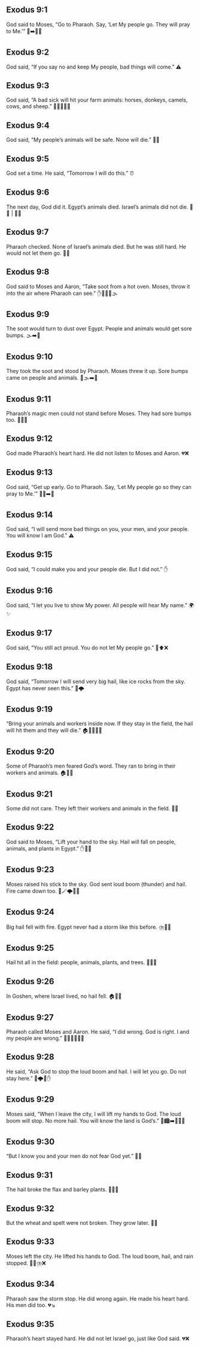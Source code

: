 ## Exodus 9:1
God said to Moses, “Go to Pharaoh. Say, ‘Let My people go. They will pray to Me.’” 🧔➡️🤴🙏
## Exodus 9:2
God said, “If you say no and keep My people, bad things will come.” ⚠️
## Exodus 9:3
God said, “A bad sick will hit your farm animals: horses, donkeys, camels, cows, and sheep.” 🐎🐴🐪🐄🐑
## Exodus 9:4
God said, “My people’s animals will be safe. None will die.” 🐄✅
## Exodus 9:5
God set a time. He said, “Tomorrow I will do this.” ⏰
## Exodus 9:6
The next day, God did it. Egypt’s animals died. Israel’s animals did not die. 🐄❌ | 🐄✅
## Exodus 9:7
Pharaoh checked. None of Israel’s animals died. But he was still hard. He would not let them go. 🤴❌
## Exodus 9:8
God said to Moses and Aaron, “Take soot from a hot oven. Moses, throw it into the air where Pharaoh can see.” ✋🧔‍♂️🧔🌫️
## Exodus 9:9
The soot would turn to dust over Egypt. People and animals would get sore bumps. 🌫️➡️🤒
## Exodus 9:10
They took the soot and stood by Pharaoh. Moses threw it up. Sore bumps came on people and animals. 🤴🌫️➡️🤒
## Exodus 9:11
Pharaoh’s magic men could not stand before Moses. They had sore bumps too. 🧙‍♂️🤒
## Exodus 9:12
God made Pharaoh’s heart hard. He did not listen to Moses and Aaron. 💔❌
## Exodus 9:13
God said, “Get up early. Go to Pharaoh. Say, ‘Let My people go so they can pray to Me.’” 🌅🧔➡️🤴
## Exodus 9:14
God said, “I will send more bad things on you, your men, and your people. You will know I am God.” ⚠️
## Exodus 9:15
God said, “I could make you and your people die. But I did not.” ✋
## Exodus 9:16
God said, “I let you live to show My power. All people will hear My name.” 🌍✨
## Exodus 9:17
God said, “You still act proud. You do not let My people go.” 🤴⬆️❌
## Exodus 9:18
God said, “Tomorrow I will send very big hail, like ice rocks from the sky. Egypt has never seen this.” 🧊🌩️
## Exodus 9:19
“Bring your animals and workers inside now. If they stay in the field, the hail will hit them and they will die.” 🏠🐄🏃‍♂️🧊
## Exodus 9:20
Some of Pharaoh’s men feared God’s word. They ran to bring in their workers and animals. 🏠🐄✅
## Exodus 9:21
Some did not care. They left their workers and animals in the field. 🌾❌
## Exodus 9:22
God said to Moses, “Lift your hand to the sky. Hail will fall on people, animals, and plants in Egypt.” ✋🌌🧊
## Exodus 9:23
Moses raised his stick to the sky. God sent loud boom (thunder) and hail. Fire came down too. 🧔🪄🌩️🧊🔥
## Exodus 9:24
Big hail fell with fire. Egypt never had a storm like this before. ⛈️🧊🔥
## Exodus 9:25
Hail hit all in the field: people, animals, plants, and trees. 🧊🌾🌳
## Exodus 9:26
In Goshen, where Israel lived, no hail fell. 🏠🧊❌
## Exodus 9:27
Pharaoh called Moses and Aaron. He said, “I did wrong. God is right. I and my people are wrong.” 🤴🧔🧔‍♂️✅❌
## Exodus 9:28
He said, “Ask God to stop the loud boom and hail. I will let you go. Do not stay here.” 🙏🌩️🧊✋
## Exodus 9:29
Moses said, “When I leave the city, I will lift my hands to God. The loud boom will stop. No more hail. You will know the land is God’s.” 🧔🏙️➡️🙏🧊❌
## Exodus 9:30
“But I know you and your men do not fear God yet.” 🤴❌
## Exodus 9:31
The hail broke the flax and barley plants. 🌾🧊💥
## Exodus 9:32
But the wheat and spelt were not broken. They grow later. 🌱✅
## Exodus 9:33
Moses left the city. He lifted his hands to God. The loud boom, hail, and rain stopped. 🧔🙏⛈️❌
## Exodus 9:34
Pharaoh saw the storm stop. He did wrong again. He made his heart hard. His men did too. 💔↘️
## Exodus 9:35
Pharaoh’s heart stayed hard. He did not let Israel go, just like God said. 💔❌
